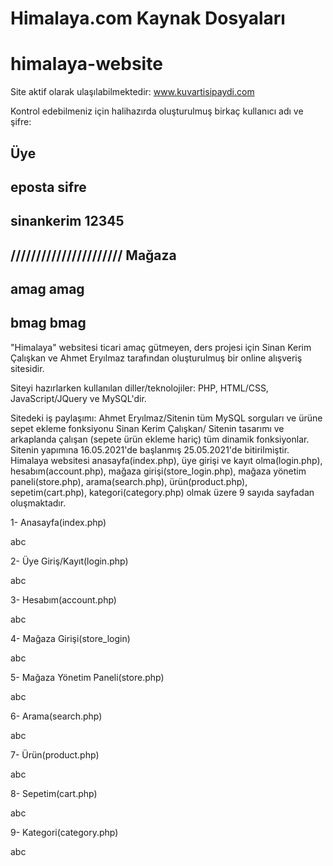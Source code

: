 # Himalaya.com Kaynak Dosyaları

# himalaya-website


Site aktif olarak ulaşılabilmektedir: www.kuvartisipaydi.com

Kontrol edebilmeniz için halihazırda oluşturulmuş birkaç kullanıcı adı ve şifre:

  Üye
-----------
eposta
sifre
-----------
sinankerim
12345
-----------
//////////////////////
  Mağaza
-----------
amag
amag
-----------
bmag
bmag
-----------

"Himalaya" websitesi ticari amaç gütmeyen, ders projesi için Sinan Kerim Çalışkan ve Ahmet Eryılmaz tarafından oluşturulmuş bir online alışveriş sitesidir.

Siteyi hazırlarken kullanılan diller/teknolojiler: PHP, HTML/CSS, JavaScript/JQuery ve MySQL'dir.

Sitedeki iş paylaşımı:
Ahmet Eryılmaz/Sitenin tüm MySQL sorguları ve ürüne sepet ekleme fonksiyonu
Sinan Kerim Çalışkan/ Sitenin tasarımı ve arkaplanda çalışan (sepete ürün ekleme hariç) tüm dinamik fonksiyonlar.
Sitenin yapımına 16.05.2021'de başlanmış 25.05.2021'de bitirilmiştir.
Himalaya websitesi anasayfa(index.php), üye girişi ve kayıt olma(login.php), hesabım(account.php), mağaza girişi(store_login.php), mağaza yönetim paneli(store.php), arama(search.php), ürün(product.php), sepetim(cart.php), kategori(category.php) olmak üzere 9 sayıda sayfadan oluşmaktadır.

1- Anasayfa(index.php)

abc

2- Üye Giriş/Kayıt(login.php)

abc

3- Hesabım(account.php)

abc

4- Mağaza Girişi(store_login)

abc

5- Mağaza Yönetim Paneli(store.php)

abc

6- Arama(search.php)

abc

7- Ürün(product.php)

abc

8- Sepetim(cart.php)

abc

9- Kategori(category.php)

abc
